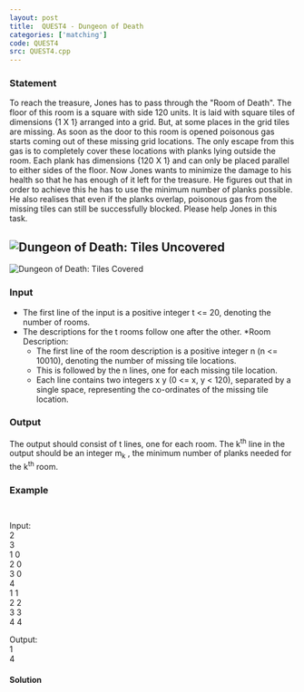 ```yaml
---
layout: post
title:  QUEST4 - Dungeon of Death
categories: ['matching']
code: QUEST4
src: QUEST4.cpp
---
```


### **Statement**

To reach the treasure, Jones has to pass through the "Room of Death".
The floor of this room is a square with side 120 units. It is laid with
square tiles of dimensions {1 X 1} arranged into a grid. But, at some
places in the grid tiles are missing. As soon as the door to this room is
opened poisonous gas starts coming out of these missing grid locations. The
only escape from this gas is to completely cover these locations with planks
lying outside the room. Each plank has dimensions {120 X 1} and can only
be placed parallel to either sides of the floor. Now Jones wants to
minimize the damage to his health so that he has enough of it left for the
treasure. He figures out that in order to achieve this he has to use the
minimum number of planks possible. He also realises that even if the planks
overlap, poisonous gas from the missing tiles can still be successfully
blocked. Please help Jones in this task.

![Dungeon of Death: Tiles Uncovered](/content/adrian:quest4_1.jpg)  
---  
![Dungeon of Death: Tiles Covered](/content/adrian:quest4_2.jpg)  
  
### Input

  * The first line of the input is a positive integer t <= 20, denoting the number of rooms. 
  * The descriptions for the t rooms follow one after the other. 
  *Room Description:
    * The first line of the room description is a positive integer n (n <= 10010), denoting the number of missing tile locations. 
    * This is followed by the n lines, one for each missing tile location. 
    * Each line contains two integers x y (0 <= x, y < 120), separated by a single space, representing the co-ordinates of the missing tile location. 

### Output

The output should consist of t lines, one for each room. The
k<sup>th</sup> line in the output should be an integer
m<sub>k</sub> , the minimum number of planks needed for the
k<sup>th</sup> room.

### Example

` `

Input:  
2  
3  
1 0  
2 0  
3 0  
4  
1 1  
2 2  
3 3  
4 4

Output:  
1  
4



#### **Solution**



